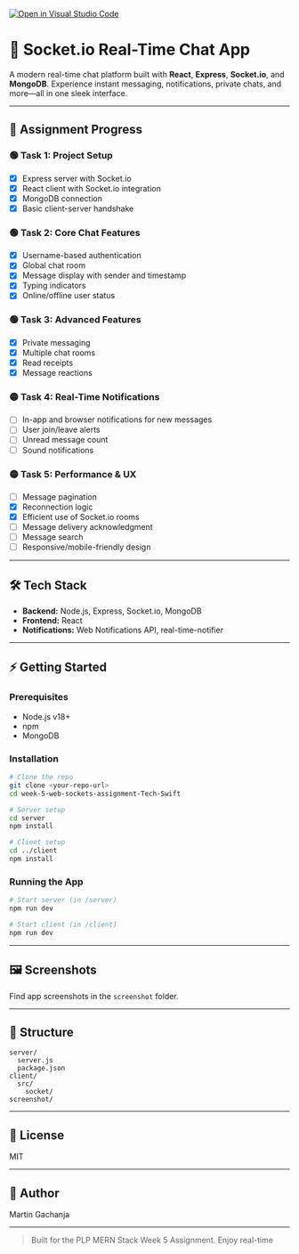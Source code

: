 [![Open in Visual Studio Code](https://classroom.github.com/assets/open-in-vscode-2e0aaae1b6195c2367325f4f02e2d04e9abb55f0b24a779b69b11b9e10269abc.svg)](https://classroom.github.com/online_ide?assignment_repo_id=19823244&assignment_repo_type=AssignmentRepo)

# 🔄 Socket.io Real-Time Chat App

A modern real-time chat platform built with **React**, **Express**, **Socket.io**, and **MongoDB**. Experience instant messaging, notifications, private chats, and more—all in one sleek interface.

---

## 🚩 Assignment Progress

### 🟢 Task 1: Project Setup

- [x] Express server with Socket.io
- [x] React client with Socket.io integration
- [x] MongoDB connection
- [x] Basic client-server handshake

### 🟢 Task 2: Core Chat Features

- [x] Username-based authentication
- [x] Global chat room
- [x] Message display with sender and timestamp
- [x] Typing indicators
- [x] Online/offline user status

### 🟢 Task 3: Advanced Features

- [x] Private messaging
- [x] Multiple chat rooms
- [x] Read receipts
- [x] Message reactions

### 🟡 Task 4: Real-Time Notifications

- [ ] In-app and browser notifications for new messages
- [ ] User join/leave alerts
- [ ] Unread message count
- [ ] Sound notifications

### 🟡 Task 5: Performance & UX

- [ ] Message pagination
- [x] Reconnection logic
- [x] Efficient use of Socket.io rooms
- [ ] Message delivery acknowledgment
- [ ] Message search
- [ ] Responsive/mobile-friendly design

---

## 🛠️ Tech Stack

- **Backend:** Node.js, Express, Socket.io, MongoDB
- **Frontend:** React
- **Notifications:** Web Notifications API, real-time-notifier

---

## ⚡ Getting Started

### Prerequisites

- Node.js v18+
- npm
- MongoDB

### Installation

```bash
# Clone the repo
git clone <your-repo-url>
cd week-5-web-sockets-assignment-Tech-Swift

# Server setup
cd server
npm install

# Client setup
cd ../client
npm install
```

### Running the App

```bash
# Start server (in /server)
npm run dev

# Start client (in /client)
npm run dev
```

---

## 🖼️ Screenshots

Find app screenshots in the `screenshot` folder.

---

## 📁 Structure

```
server/
  server.js
  package.json
client/
  src/
    socket/
screenshot/
```

---

## 📄 License

MIT

---

## 👤 Author

Martin Gachanja

---

> Built for the PLP MERN Stack Week 5 Assignment. Enjoy real-time
